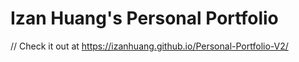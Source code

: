 # Izan Huang's Personal Portfolio
 
// Check it out at https://izanhuang.github.io/Personal-Portfolio-V2/
